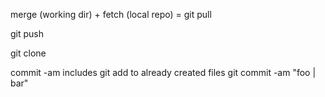 merge (working dir) +  fetch (local repo) = git pull

git push

git clone

commit -am includes git add to already created files
git commit -am "foo | bar"